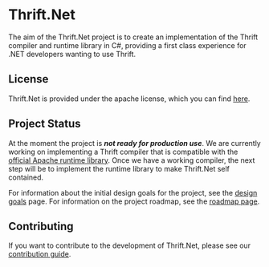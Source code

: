 # Thrift.Net

The aim of the Thrift.Net project is to create an implementation of the Thrift
compiler and runtime library in C#, providing a first class experience for .NET
developers wanting to use Thrift.

## License

Thrift.Net is provided under the apache license, which you can find
[here](LICENSE).

## Project Status

At the moment the project is **_not ready for production use_**. We are
currently working on implementing a Thrift compiler that is compatible with the
[official Apache runtime library](https://www.nuget.org/packages/ApacheThrift).
Once we have a working compiler, the next step will be to implement the runtime
library to make Thrift.Net self contained.

For information about the initial design goals for the project, see the
[design goals](design-goals.md) page. For information on the project roadmap,
see the [roadmap page](roadmap.md).

## Contributing

If you want to contribute to the development of Thrift.Net, please see our
[contribution guide](CONTRIBUTING.md).
